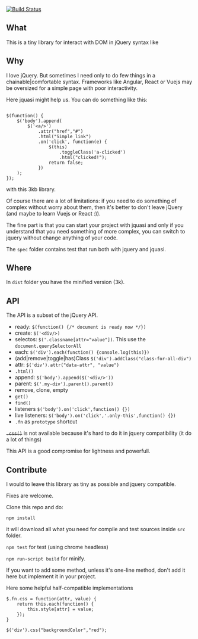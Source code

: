 [![Build Status](https://travis-ci.org/LucaRainone/jquasi.svg?branch=master)](https://travis-ci.org/LucaRainone/jquasi)

## What
This is a tiny library for interact with DOM in jQuery syntax like

## Why

I love jQuery. But sometimes I need only to do few things
in a chainable|comfortable syntax. Frameworks like Angular, React or Vuejs may be
oversized for a simple page with poor interactivity.

Here jquasi might help us. You can do something like this:


```

$(function() {
    $('body').append(
        $('<a/>')
            .attr("href","#")
            .html("Simple link")
            .on('click', function(e) {
                $(this)
                    .toggleClass('a-clicked')
                    .html("clicked!");
                return false;
            })
    );
});

```
with this 3kb library.

Of course there are a lot of limitations: if you need to do
something of complex without worry
about them, then it's better to don't leave jQuery
(and maybe to learn Vuejs or React :)). 

The fine part is that you can start your project with jquasi
and only if you understand that you need something of more complex,
you can switch to jquery without change anything of your code.

The `spec` folder contains test that run both with jquery and jquasi.

## Where

In `dist` folder you have the minified version (3k).

## API

The API is a subset of the jQuery API.

- ready: `$(function() {/* document is ready now */})`
- create: `$('<div/>)`
- selectos: `$('.classname[attr="value"])`. This use the `document.querySelectorAll` 
- each: `$('div').each(function() {console.log(this)})`
- (add|remove|toggle|has)Class `$('div').addClass("class-for-all-div")`
- attr: `$('div').attr("data-attr", "value")`
- `.html()`
- append: `$('body').append($('<div/>'))`
- parent: `$('.my-div').parent().parent()`
- remove, clone, empty
- `get()`
- `find()`
- listeners `$('body').on('click',function() {})`
- live listeners: `$('body').on('click','.only-this',function() {})`
- `.fn` as `prototype` shortcut

<strike>`.css()`</strike> is not available because it's hard to do it in
jquery compatibility (it do a lot of things)

This API is a good compromise for lightness and powerfull.

## Contribute
I would to leave this library as tiny as possible and jquery compatible.

Fixes are welcome.

Clone this repo and do:

`npm install`

it will download all what you need for compile and test sources inside `src` folder.

`npm test` for test (using chrome headless)

`npm run-script build` for minify.

If you want to add some method, unless it's one-line method, don't add it here
but implement it in your project.

Here some helpful half-compatible implementations
```
$.fn.css = function(attr, value) {
    return this.each(function() { 
        this.style[attr] = value;
    });
}

$('div').css("backgroundColor","red");
```

